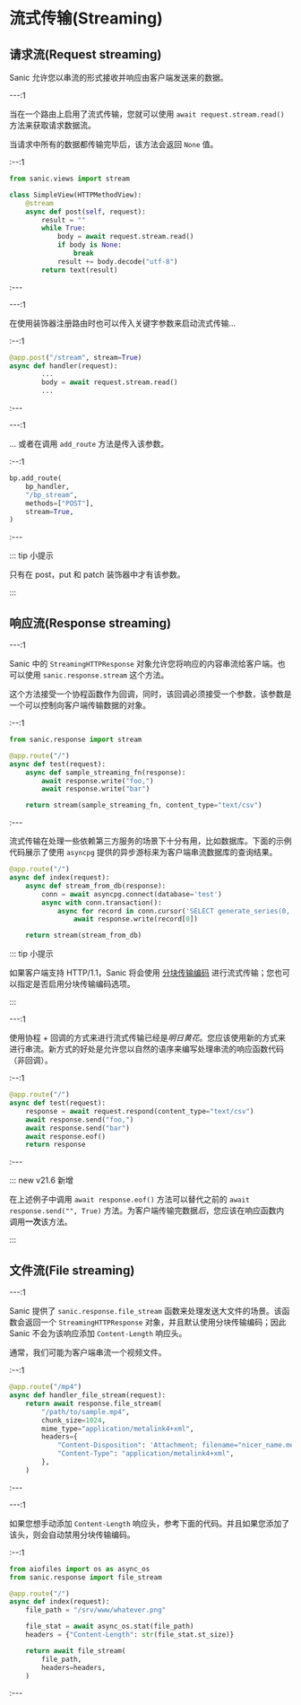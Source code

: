 # 流式传输(Streaming)

## 请求流(Request streaming)

Sanic 允许您以串流的形式接收并响应由客户端发送来的数据。

---:1

当在一个路由上启用了流式传输，您就可以使用 `await request.stream.read()` 方法来获取请求数据流。

当请求中所有的数据都传输完毕后，该方法会返回 `None` 值。

:--:1

```python
from sanic.views import stream

class SimpleView(HTTPMethodView):
    @stream
    async def post(self, request):
        result = ""
        while True:
            body = await request.stream.read()
            if body is None:
                break
            result += body.decode("utf-8")
        return text(result)
```

:---

---:1

在使用装饰器注册路由时也可以传入关键字参数来启动流式传输...

:--:1

```python
@app.post("/stream", stream=True)
async def handler(request):
        ...
        body = await request.stream.read()
        ...
```

:---

---:1

... 或者在调用 `add_route` 方法是传入该参数。

:--:1

```python
bp.add_route(
    bp_handler,
    "/bp_stream",
    methods=["POST"],
    stream=True,
)
```

:---

::: tip 小提示

只有在 post，put 和 patch 装饰器中才有该参数。

:::

## 响应流(Response streaming)

---:1

Sanic 中的 `StreamingHTTPResponse` 对象允许您将响应的内容串流给客户端。也可以使用 `sanic.response.stream` 这个方法。

这个方法接受一个协程函数作为回调，同时，该回调必须接受一个参数，该参数是一个可以控制向客户端传输数据的对象。

:--:1

```python
from sanic.response import stream

@app.route("/")
async def test(request):
    async def sample_streaming_fn(response):
        await response.write("foo,")
        await response.write("bar")

    return stream(sample_streaming_fn, content_type="text/csv")
```

:---

流式传输在处理一些依赖第三方服务的场景下十分有用，比如数据库。下面的示例代码展示了使用 `asyncpg` 提供的异步游标来为客户端串流数据库的查询结果。

```python
@app.route("/")
async def index(request):
    async def stream_from_db(response):
        conn = await asyncpg.connect(database='test')
        async with conn.transaction():
            async for record in conn.cursor('SELECT generate_series(0, 10)'):
                await response.write(record[0])

    return stream(stream_from_db)
```

::: tip 小提示

如果客户端支持 HTTP/1.1，Sanic 将会使用 [分块传输编码](https://en.wikipedia.org/wiki/Chunked_transfer_encoding) 进行流式传输；您也可以指定是否启用分块传输编码选项。

:::

---:1

使用协程 + 回调的方式来进行流式传输已经是*明日黄花*。您应该使用新的方式来进行串流。新方式的好处是允许您以自然的语序来编写处理串流的响应函数代码（非回调）。

:--:1

```python
@app.route("/")
async def test(request):
    response = await request.respond(content_type="text/csv")
    await response.send("foo,")
    await response.send("bar")
    await response.eof()
    return response
```

:---

::: new v21.6 新增

在上述例子中调用 `await response.eof()` 方法可以替代之前的 `await response.send("", True)` 方法。为客户端传输完数据*后*，您应该在响应函数内调用**一次**该方法。

:::


## 文件流(File streaming)

---:1

Sanic 提供了 `sanic.response.file_stream` 函数来处理发送大文件的场景。该函数会返回一个 `StreamingHTTPResponse` 对象，并且默认使用分块传输编码；因此 Sanic 不会为该响应添加 `Content-Length` 响应头。

通常，我们可能为客户端串流一个视频文件。

:--:1

```python
@app.route("/mp4")
async def handler_file_stream(request):
    return await response.file_stream(
        "/path/to/sample.mp4",
        chunk_size=1024,
        mime_type="application/metalink4+xml",
        headers={
            "Content-Disposition": 'Attachment; filename="nicer_name.meta4"',
            "Content-Type": "application/metalink4+xml",
        },
    )
```

:---

---:1

如果您想手动添加 `Content-Length` 响应头，参考下面的代码。并且如果您添加了该头，则会自动禁用分块传输编码。

:--:1

```python
from aiofiles import os as async_os
from sanic.response import file_stream

@app.route("/")
async def index(request):
    file_path = "/srv/www/whatever.png"

    file_stat = await async_os.stat(file_path)
    headers = {"Content-Length": str(file_stat.st_size)}

    return await file_stream(
        file_path,
        headers=headers,
    )
```

:---
